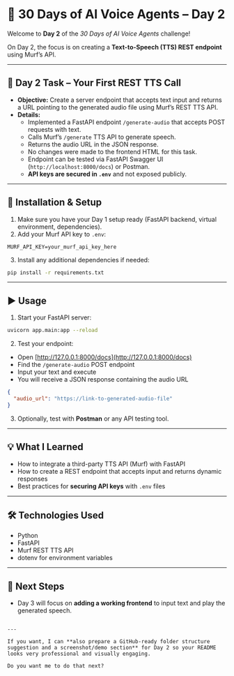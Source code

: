 
# 🎤 30 Days of AI Voice Agents – Day 2

Welcome to **Day 2** of the *30 Days of AI Voice Agents* challenge!  

On Day 2, the focus is on creating a **Text-to-Speech (TTS) REST endpoint** using Murf’s API.

---

## 📝 Day 2 Task – Your First REST TTS Call

- **Objective:** Create a server endpoint that accepts text input and returns a URL pointing to the generated audio file using Murf’s REST TTS API.  
- **Details:**  
  - Implemented a FastAPI endpoint `/generate-audio` that accepts POST requests with text.  
  - Calls Murf’s `/generate` TTS API to generate speech.  
  - Returns the audio URL in the JSON response.  
  - No changes were made to the frontend HTML for this task.  
  - Endpoint can be tested via FastAPI Swagger UI (`http://localhost:8000/docs`) or Postman.  
  - **API keys are secured in `.env`** and not exposed publicly.  

---

## 🔧 Installation & Setup

1. Make sure you have your Day 1 setup ready (FastAPI backend, virtual environment, dependencies).  
2. Add your Murf API key to `.env`:

```env
MURF_API_KEY=your_murf_api_key_here
````

3. Install any additional dependencies if needed:

```bash
pip install -r requirements.txt
```

---

## ▶️ Usage

1. Start your FastAPI server:

```bash
uvicorn app.main:app --reload
```

2. Test your endpoint:

* Open [http://127.0.0.1:8000/docs](http://127.0.0.1:8000/docs)
* Find the `/generate-audio` POST endpoint
* Input your text and execute
* You will receive a JSON response containing the audio URL

```json
{
  "audio_url": "https://link-to-generated-audio-file"
}
```

3. Optionally, test with **Postman** or any API testing tool.

---

## 💡 What I Learned

* How to integrate a third-party TTS API (Murf) with FastAPI
* How to create a REST endpoint that accepts input and returns dynamic responses
* Best practices for **securing API keys** with `.env` files

---

## 🛠️ Technologies Used

* Python
* FastAPI
* Murf REST TTS API
* dotenv for environment variables

---

## 📌 Next Steps

* Day 3 will focus on **adding a working frontend** to input text and play the generated speech.

```

---

If you want, I can **also prepare a GitHub-ready folder structure suggestion and a screenshot/demo section** for Day 2 so your README looks very professional and visually engaging.  

Do you want me to do that next?
```
